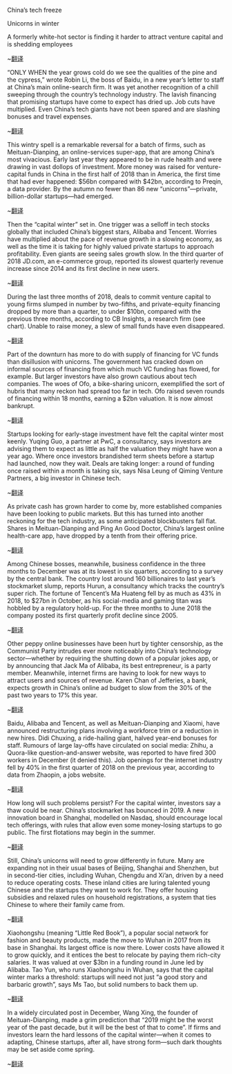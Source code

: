 China’s tech freeze

Unicorns in winter

A formerly white-hot sector is finding it harder to attract venture capital and is shedding employees

~[翻译]()

“ONLY WHEN the year grows cold do we see the qualities of the pine and the cypress,” wrote Robin Li, the boss of Baidu, in a new year’s letter to staff at China’s main online-search firm. It was yet another recognition of a chill sweeping through the country’s technology industry. The lavish financing that promising startups have come to expect has dried up. Job cuts have multiplied. Even China’s tech giants have not been spared and are slashing bonuses and travel expenses.

~[翻译]()

This wintry spell is a remarkable reversal for a batch of firms, such as Meituan-Dianping, an online-services super-app, that are among China’s most vivacious. Early last year they appeared to be in rude health and were drawing in vast dollops of investment. More money was raised for venture-capital funds in China in the first half of 2018 than in America, the first time that had ever happened: $56bn compared with $42bn, according to Preqin, a data provider. By the autumn no fewer than 86 new “unicorns”—private, billion-dollar startups—had emerged.

~[翻译]()

Then the “capital winter” set in. One trigger was a selloff in tech stocks globally that included China’s biggest stars, Alibaba and Tencent. Worries have multiplied about the pace of revenue growth in a slowing economy, as well as the time it is taking for highly valued private startups to approach profitability. Even giants are seeing sales growth slow. In the third quarter of 2018 JD.com, an e-commerce group, reported its slowest quarterly revenue increase since 2014 and its first decline in new users.

~[翻译]()


During the last three months of 2018, deals to commit venture capital to young firms slumped in number by two-fifths, and private-equity financing dropped by more than a quarter, to under $10bn, compared with the previous three months, according to CB Insights, a research firm (see chart). Unable to raise money, a slew of small funds have even disappeared.

~[翻译]()


Part of the downturn has more to do with supply of financing for VC funds than disillusion with unicorns. The government has cracked down on informal sources of financing from which much VC funding has flowed, for example. But larger investors have also grown cautious about tech companies. The woes of Ofo, a bike-sharing unicorn, exemplified the sort of hubris that many reckon had spread too far in tech. Ofo raised seven rounds of financing within 18 months, earning a $2bn valuation. It is now almost bankrupt.

~[翻译]()


Startups looking for early-stage investment have felt the capital winter most keenly. Yuqing Guo, a partner at PwC, a consultancy, says investors are advising them to expect as little as half the valuation they might have won a year ago. Where once investors brandished term sheets before a startup had launched, now they wait. Deals are taking longer: a round of funding once raised within a month is taking six, says Nisa Leung of Qiming Venture Partners, a big investor in Chinese tech.

~[翻译]()


As private cash has grown harder to come by, more established companies have been looking to public markets. But this has turned into another reckoning for the tech industry, as some anticipated blockbusters fall flat. Shares in Meituan-Dianping and Ping An Good Doctor, China’s largest online health-care app, have dropped by a tenth from their offering price.


~[翻译]()


Among Chinese bosses, meanwhile, business confidence in the three months to December was at its lowest in six quarters, according to a survey by the central bank. The country lost around 160 billionaires to last year’s stockmarket slump, reports Hurun, a consultancy which tracks the country’s super rich. The fortune of Tencent’s Ma Huateng fell by as much as 43% in 2018, to $27bn in October, as his social-media and gaming titan was hobbled by a regulatory hold-up. For the three months to June 2018 the company posted its first quarterly profit decline since 2005.


~[翻译]()


Other peppy online businesses have been hurt by tighter censorship, as the Communist Party intrudes ever more noticeably into China’s technology sector—whether by requiring the shutting down of a popular jokes app, or by announcing that Jack Ma of Alibaba, its best entrepreneur, is a party member. Meanwhile, internet firms are having to look for new ways to attract users and sources of revenue. Karen Chan of Jefferies, a bank, expects growth in China’s online ad budget to slow from the 30% of the past two years to 17% this year.

~[翻译]()


Baidu, Alibaba and Tencent, as well as Meituan-Dianping and Xiaomi, have announced restructuring plans involving a workforce trim or a reduction in new hires. Didi Chuxing, a ride-hailing giant, halved year-end bonuses for staff. Rumours of large lay-offs have circulated on social media: Zhihu, a Quora-like question-and-answer website, was reported to have fired 300 workers in December (it denied this). Job openings for the internet industry fell by 40% in the first quarter of 2018 on the previous year, according to data from Zhaopin, a jobs website.

~[翻译]()


How long will such problems persist? For the capital winter, investors say a thaw could be near. China’s stockmarket has bounced in 2019. A new innovation board in Shanghai, modelled on Nasdaq, should encourage local tech offerings, with rules that allow even some money-losing startups to go public. The first flotations may begin in the summer.

~[翻译]()


Still, China’s unicorns will need to grow differently in future. Many are expanding not in their usual bases of Beijing, Shanghai and Shenzhen, but in second-tier cities, including Wuhan, Chengdu and Xi’an, driven by a need to reduce operating costs. These inland cities are luring talented young Chinese and the startups they want to work for. They offer housing subsidies and relaxed rules on household registrations, a system that ties Chinese to where their family came from.

~[翻译]()


Xiaohongshu (meaning “Little Red Book”), a popular social network for fashion and beauty products, made the move to Wuhan in 2017 from its base in Shanghai. Its largest office is now there. Lower costs have allowed it to grow quickly, and it entices the best to relocate by paying them rich-city salaries. It was valued at over $3bn in a funding round in June led by Alibaba. Tao Yun, who runs Xiaohongshu in Wuhan, says that the capital winter marks a threshold: startups will need not just “a good story and barbaric growth”, says Ms Tao, but solid numbers to back them up.

~[翻译]()


In a widely circulated post in December, Wang Xing, the founder of Meituan-Dianping, made a grim prediction that “2019 might be the worst year of the past decade, but it will be the best of that to come”. If firms and investors learn the hard lessons of the capital winter—when it comes to adapting, Chinese startups, after all, have strong form—such dark thoughts may be set aside come spring.

~[翻译]()
